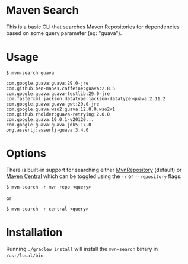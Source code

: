 Maven Search
============
This is a basic CLI that searches Maven Repositories for dependencies based on
some query parameter (eg: "guava").

Usage
=====
```
$ mvn-search guava

com.google.guava:guava:29.0-jre
com.github.ben-manes.caffeine:guava:2.8.5
com.google.guava:guava-testlib:29.0-jre
com.fasterxml.jackson.datatype:jackson-datatype-guava:2.11.2
com.google.guava:guava-gwt:29.0-jre
com.google.guava.wso2:guava:12.0.0.wso2v1
com.github.rholder:guava-retrying:2.0.0
com.google:guava:10.0.1-v20120...
com.google.guava:guava-jdk5:17.0
org.assertj:assertj-guava:3.4.0
```

Options
=======
There is built-in support for searching either [MvnRepository](https://mvnrepository.com/) (default) or 
[Maven Central](https://search.maven.org/) which can be toggled using the `-r` or `--repository` flags:
```
$ mvn-search -r mvn-repo <query>
```
or
```
$ mvn-search -r central <query>
```

Installation
============
Running `./gradlew install` will install the `mvn-search` binary in
`/usr/local/bin`.
